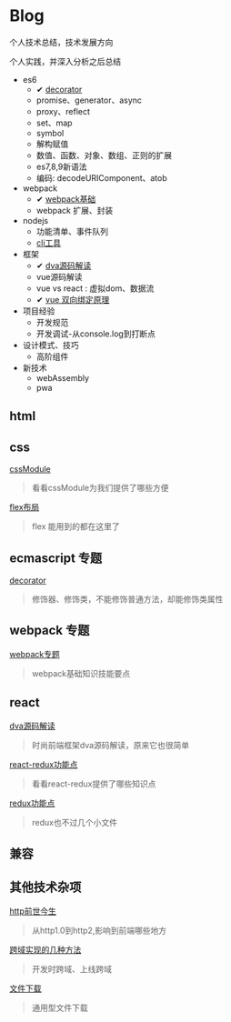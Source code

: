 # Blog

个人技术总结，技术发展方向

个人实践，并深入分析之后总结

- es6
  - ✔ [decorator](es/es6-decorator.md)
  - promise、generator、async
  - proxy、reflect
  - set、map
  - symbol
  - 解构赋值
  - 数值、函数、对象、数组、正则的扩展
  - es7,8,9新语法
  - 编码: decodeURIComponent、atob
- webpack
  - ✔ [webpack基础](webpack/webpack专题.md)
  - webpack 扩展、封装
- nodejs
  - 功能清单、事件队列
  - [cli工具](nodejs/cli工具.md)
- 框架
  - ✔ [dva源码解读](react/dva源码解读.md)
  - vue源码解读
  - vue vs react : 虚拟dom、数据流
  - ✔ [vue 双向绑定原理](vue/vue响应式原理.md)
- 项目经验
  - 开发规范
  - 开发调试-从console.log到打断点
- 设计模式、技巧
  - 高阶组件
- 新技术
  - webAssembly
  - pwa

## html

## css

[cssModule](css/cssModule.md)

> 看看cssModule为我们提供了哪些方便

[flex布局](css/flex.md)

> flex 能用到的都在这里了

## ecmascript 专题

[decorator](es/es6-decorator.md)

> 修饰器、修饰类，不能修饰普通方法，却能修饰类属性

## webpack 专题

[webpack专题](webpack/webpack专题.md)

> webpack基础知识技能要点

## react

[dva源码解读](react/dva源码解读.md)

> 时尚前端框架dva源码解读，原来它也很简单

[react-redux功能点](react/react-redux.md)

> 看看react-redux提供了哪些知识点

[redux功能点](react/redux.md)

> redux也不过几个小文件

## 兼容

## 其他技术杂项

[http前世今生](other/专题-http.md)

> 从http1.0到http2,影响到前端哪些地方

[跨域实现的几种方法](other/跨域实现的几种方法.md)

> 开发时跨域、上线跨域

[文件下载](other/download.md)

> 通用型文件下载
